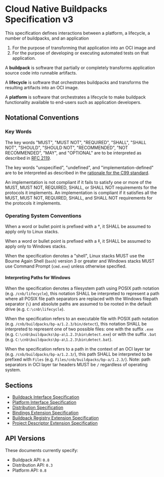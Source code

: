 # Cloud Native Buildpacks Specification v3

This specification defines interactions between a platform, a lifecycle, a number of buildpacks, and an application
1. For the purpose of transforming that application into an OCI image and
2. For the purpose of developing or executing automated tests on that application.

A **buildpack** is software that partially or completely transforms application source code into runnable artifacts.

A **lifecycle** is software that orchestrates buildpacks and transforms the resulting artifacts into an OCI image.

A **platform** is software that orchestrates a lifecycle to make buildpack functionality available to end-users such as application developers.

## Notational Conventions

### Key Words
The key words "MUST", "MUST NOT", "REQUIRED", "SHALL", "SHALL NOT", "SHOULD", "SHOULD NOT", "RECOMMENDED", "NOT RECOMMENDED", "MAY", and "OPTIONAL" are to be interpreted as described in [RFC 2119](http://tools.ietf.org/html/rfc2119).

The key words "unspecified", "undefined", and "implementation-defined" are to be interpreted as described in the [rationale for the C99 standard](http://www.open-std.org/jtc1/sc22/wg14/www/C99RationaleV5.10.pdf#page=18).

An implementation is not compliant if it fails to satisfy one or more of the MUST, MUST NOT, REQUIRED, SHALL, or SHALL NOT requirements for the protocols it implements.
An implementation is compliant if it satisfies all the MUST, MUST NOT, REQUIRED, SHALL, and SHALL NOT requirements for the protocols it implements.

### Operating System Conventions

When a word or bullet point is prefixed with a <a name="linux-only">†</a>, it SHALL be assumed to apply only to Linux stacks.

When a word or bullet point is prefixed with a <a name="windows-only">‡</a>, it SHALL be assumed to apply only to Windows stacks.


When the specification denotes a "shell", Linux stacks MUST use the Bourne Again Shell (`bash`) version 3 or greater and Windows stacks MUST use Command Prompt (`cmd.exe`) unless otherwise specified.

#### Interpreting Paths for Windows

When the specification denotes a filesystem path using POSIX path notation (e.g. `/cnb/lifecycle`), this notation SHALL be interpreted to represent a path where all POSIX file path separators are replaced with the Windows filepath separator (`\`) and absolute paths are assumed to be rooted in the default drive (e.g. `C:\cnb\lifecycle`).

When the specification refers to an executable file with POSIX path notation (e.g. `/cnb/buildpacks/bp-a/1.2.3/bin/detect`), this notation SHALL be interpreted to represent one of two possible files: one with the suffix `.exe` (e.g. `C:\cnb\buildpacks\bp-a\1.2.3\bin\detect.exe`) or with the suffix `.bat` (e.g. `C:\cnb\buildpacks\bp-a\1.2.3\bin\detect.bat`).

When the specification refers to a path in the context of an OCI layer tar (e.g. `/cnb/buildpacks/bp-a/1.2.3/`), this path SHALL be interpreted to be prefixed with `Files` (e.g. `Files/cnb/buildpacks/bp-a/1.2.3/`). Note: path separators in OCI layer tar headers MUST be `/` regardless of operating system.

## Sections

- [Buildpack Interface Specification](buildpack.md)
- [Platform Interface Specification](platform.md)
- [Distribution Specification](distribution.md)
- [Bindings Extension Specification](extensions/bindings.md)
- [Buildpack Registry Extension Specification](extensions/buildpack-registry.md)
- [Project Descriptor Extension Specification](extensions/project-descriptor.md)

## API Versions

These documents currently specify:

- Buildpack API: `0.8`
- Distribution API: `0.3`
- Platform API: `0.8`